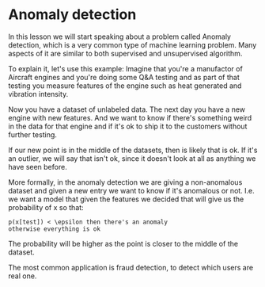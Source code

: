 # Anomaly detection

In this lesson we will start speaking about a problem called Anomaly detection, which is a very common type of machine learning problem. Many aspects of it are similar to both supervised and unsupervised algorithm.

To explain it, let's use this example: Imagine that you're a manufactor of Aircraft engines and you're doing some Q&A testing and as part of that testing you measure features of the engine such as heat generated and vibration intensity.

Now you have a dataset of unlabeled data. The next day you have a new engine with new features. And we want to know if there's something weird in the data for that engine and if it's ok to ship it to the customers without further testing.

If our new point is in the middle of the datasets, then is likely that is ok. If it's an outlier, we will say that isn't ok, since it doesn't look at all as anything we have seen before.

More formally, in the anomaly detection we are giving a non-anomalous dataset and given a new entry we want to know if it's anomalous or not. I.e. we want a model that given the features we decided that will give us the probability of x so that:

```
p(x[test]) < \epsilon then there's an anomaly
otherwise everything is ok
```

The probability will be higher as the point is closer to the middle of the dataset.

The most common application is fraud detection, to detect which users are real one.
